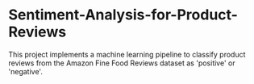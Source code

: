 # Sentiment-Analysis-for-Product-Reviews
This project implements a machine learning pipeline to classify product reviews from the Amazon Fine Food Reviews dataset as 'positive' or 'negative'.
